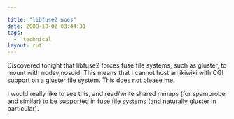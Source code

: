 ```yaml
---

title: "libfuse2 woes"
date: 2008-10-02 03:44:31
tags:
  -  technical
layout: rut
---
```


Discovered tonight that libfuse2 forces fuse file systems, such as gluster, to mount with nodev,nosuid.  This means that I cannot host an ikiwiki with CGI support on a gluster file system.  This does not please me. 

I would really like to see this, and read/write shared mmaps (for spamprobe and similar) to be supported in fuse file systems (and naturally gluster in particular). 

